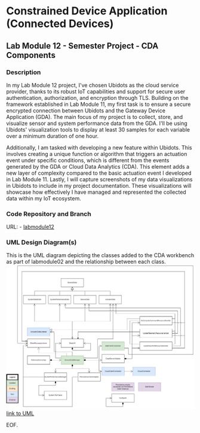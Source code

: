 # Constrained Device Application (Connected Devices)

## Lab Module 12 - Semester Project - CDA Components

### Description

In my Lab Module 12 project, I've chosen Ubidots as the cloud service provider, thanks to its robust IoT capabilities and support for secure user authentication, authorization, and encryption through TLS. Building on the framework established in Lab Module 11, my first task is to ensure a secure encrypted connection between Ubidots and the Gateway Device Application (GDA). The main focus of my project is to collect, store, and visualize sensor and system performance data from the GDA. I'll be using Ubidots' visualization tools to display at least 30 samples for each variable over a minimum duration of one hour.

Additionally, I am tasked with developing a new feature within Ubidots. This involves creating a unique function or algorithm that triggers an actuation event under specific conditions, which is different from the events generated by the GDA or Cloud Data Analytics (CDA). This element adds a new layer of complexity compared to the basic actuation event I developed in Lab Module 11. Lastly, I will capture screenshots of my data visualizations in Ubidots to include in my project documentation. These visualizations will showcase how effectively I have managed and represented the collected data within my IoT ecosystem.

### Code Repository and Branch

URL: - [labmodule12](https://github.com/mondalso/piot-python-components/tree/labmodule12)


### UML Design Diagram(s)

This is the UML diagram depicting the classes added to the CDA workbench as part of labmodule02 and the relationship between each class.
![CDA-labmodule12](https://github.com/mondalso/images/blob/main/GDA-labmodule11.drawio%20(1).png)
[link to UML](https://github.com/mondalso/images/blob/main/GDA-labmodule11.drawio%20(1).png)


EOF.
